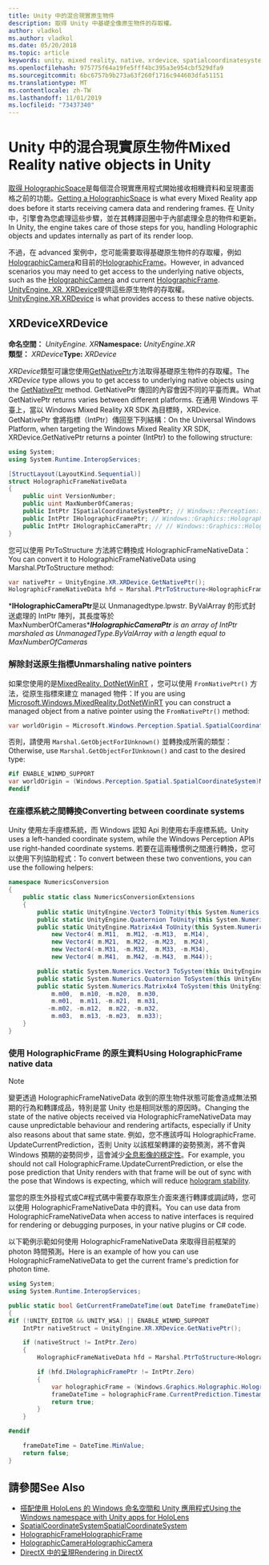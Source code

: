 ```yaml
---
title: Unity 中的混合現實原生物件
description: 取得 Unity 中基礎全像原生物件的存取權。
author: vladkol
ms.author: vladkol
ms.date: 05/20/2018
ms.topic: article
keywords: unity、mixed reality、native、xrdevice、spatialcoordinatesystem、holographicframe、holographiccamera、ispatialcoordinatesystem、iholographicframe、iholographiccamera、getnativeptr
ms.openlocfilehash: 975775f64a19fe5fff4bc395a3e954cbf529dfa9
ms.sourcegitcommit: 6bc6757b9b273a63f260f1716c944603dfa51151
ms.translationtype: MT
ms.contentlocale: zh-TW
ms.lasthandoff: 11/01/2019
ms.locfileid: "73437340"
---
```

# <a name="mixed-reality-native-objects-in-unity"></a><span data-ttu-id="6a697-104">Unity 中的混合現實原生物件</span><span class="sxs-lookup"><span data-stu-id="6a697-104">Mixed Reality native objects in Unity</span></span>

<span data-ttu-id="6a697-105">[取得 HolographicSpace](getting-a-holographicspace.md)是每個混合現實應用程式開始接收相機資料和呈現畫面格之前的功能。</span><span class="sxs-lookup"><span data-stu-id="6a697-105">[Getting a HolographicSpace](getting-a-holographicspace.md) is what every Mixed Reality app does before it starts receiving camera data and rendering frames.</span></span> <span data-ttu-id="6a697-106">在 Unity 中，引擎會為您處理這些步驟，並在其轉譯迴圈中于內部處理全息的物件和更新。</span><span class="sxs-lookup"><span data-stu-id="6a697-106">In Unity, the engine takes care of those steps for you, handling Holographic objects and updates internally as part of its render loop.</span></span>

<span data-ttu-id="6a697-107">不過，在 advanced 案例中，您可能需要取得基礎原生物件的存取權，例如<a href="https://docs.microsoft.com/uwp/api/windows.graphics.holographic.holographiccamera" target="_blank">HolographicCamera</a>和目前的<a href="https://docs.microsoft.com/uwp/api/windows.graphics.holographic.holographicframe" target="_blank">HolographicFrame</a>。</span><span class="sxs-lookup"><span data-stu-id="6a697-107">However, in advanced scenarios you may need to get access to the underlying native objects, such as the <a href="https://docs.microsoft.com/uwp/api/windows.graphics.holographic.holographiccamera" target="_blank">HolographicCamera</a> and current <a href="https://docs.microsoft.com/uwp/api/windows.graphics.holographic.holographicframe" target="_blank">HolographicFrame</a>.</span></span> <span data-ttu-id="6a697-108"><a href="https://docs.unity3d.com/ScriptReference/XR.XRDevice.html" target="_blank">UnityEngine. XR. XRDevice</a>提供這些原生物件的存取權。</span><span class="sxs-lookup"><span data-stu-id="6a697-108"><a href="https://docs.unity3d.com/ScriptReference/XR.XRDevice.html" target="_blank">UnityEngine.XR.XRDevice</a> is what provides access to these native objects.</span></span>

## <a name="xrdevice"></a><span data-ttu-id="6a697-109">XRDevice</span><span class="sxs-lookup"><span data-stu-id="6a697-109">XRDevice</span></span> 

<span data-ttu-id="6a697-110">**命名空間：** *UnityEngine. XR*</span><span class="sxs-lookup"><span data-stu-id="6a697-110">**Namespace:** *UnityEngine.XR*</span></span><br>
<span data-ttu-id="6a697-111">**類型：** *XRDevice*</span><span class="sxs-lookup"><span data-stu-id="6a697-111">**Type:** *XRDevice*</span></span>

<span data-ttu-id="6a697-112">*XRDevice*類型可讓您使用<a href="https://docs.unity3d.com/ScriptReference/XR.XRDevice.GetNativePtr.html" target="_blank">GetNativePtr</a>方法取得基礎原生物件的存取權。</span><span class="sxs-lookup"><span data-stu-id="6a697-112">The *XRDevice* type allows you to get access to underlying native objects using the <a href="https://docs.unity3d.com/ScriptReference/XR.XRDevice.GetNativePtr.html" target="_blank">GetNativePtr</a> method.</span></span> <span data-ttu-id="6a697-113">GetNativePtr 傳回的內容會因不同的平臺而異。</span><span class="sxs-lookup"><span data-stu-id="6a697-113">What GetNativePtr returns varies between different platforms.</span></span> <span data-ttu-id="6a697-114">在通用 Windows 平臺上，當以 Windows Mixed Reality XR SDK 為目標時，XRDevice. GetNativePtr 會將指標（IntPtr）傳回至下列結構：</span><span class="sxs-lookup"><span data-stu-id="6a697-114">On the Universal Windows Platform, when targeting the Windows Mixed Reality XR SDK, XRDevice.GetNativePtr returns a pointer (IntPtr) to the following structure:</span></span> 

```cs
using System;
using System.Runtime.InteropServices;

[StructLayout(LayoutKind.Sequential)]
struct HolographicFrameNativeData
{
    public uint VersionNumber;
    public uint MaxNumberOfCameras;
    public IntPtr ISpatialCoordinateSystemPtr; // Windows::Perception::Spatial::ISpatialCoordinateSystem
    public IntPtr IHolographicFramePtr; // Windows::Graphics::Holographic::IHolographicFrame 
    public IntPtr IHolographicCameraPtr; // // Windows::Graphics::Holographic::IHolographicCamera
}
```
<span data-ttu-id="6a697-115">您可以使用 PtrToStructure 方法將它轉換成 HolographicFrameNativeData：</span><span class="sxs-lookup"><span data-stu-id="6a697-115">You can convert it to HolographicFrameNativeData using Marshal.PtrToStructure method:</span></span>
```cs
var nativePtr = UnityEngine.XR.XRDevice.GetNativePtr();
HolographicFrameNativeData hfd = Marshal.PtrToStructure<HolographicFrameNativeData>(nativePtr);
```
<span data-ttu-id="6a697-116">\***IHolographicCameraPtr**是以 Unmanagedtype.lpwstr. ByValArray 的形式封送處理的 IntPtr 陣列，其長度等於 MaxNumberOfCameras\*</span><span class="sxs-lookup"><span data-stu-id="6a697-116">***IHolographicCameraPtr** is an array of IntPtr marshaled as UnmanagedType.ByValArray with a length equal to MaxNumberOfCameras*</span></span> 

### <a name="unmarshaling-native-pointers"></a><span data-ttu-id="6a697-117">解除封送原生指標</span><span class="sxs-lookup"><span data-stu-id="6a697-117">Unmarshaling native pointers</span></span>

<span data-ttu-id="6a697-118">如果您使用的是[MixedReality. DotNetWinRT](https://www.nuget.org/packages/Microsoft.Windows.MixedReality.DotNetWinRT) ，您可以使用 `FromNativePtr()` 方法，從原生指標來建立 managed 物件：</span><span class="sxs-lookup"><span data-stu-id="6a697-118">If you are using [Microsoft.Windows.MixedReality.DotNetWinRT](https://www.nuget.org/packages/Microsoft.Windows.MixedReality.DotNetWinRT) you can construct a managed object from a native pointer using the `FromNativePtr()` method:</span></span>

```cs
var worldOrigin = Microsoft.Windows.Perception.Spatial.SpatialCoordinateSystem.FromNativePtr(hfd.ISpatialCoordinateSystemPtr);
```

<span data-ttu-id="6a697-119">否則，請使用 `Marshal.GetObjectForIUnknown()` 並轉換成所需的類型：</span><span class="sxs-lookup"><span data-stu-id="6a697-119">Otherwise, use `Marshal.GetObjectForIUnknown()` and cast to the desired type:</span></span>

```cs
#if ENABLE_WINMD_SUPPORT
var worldOrigin = (Windows.Perception.Spatial.SpatialCoordinateSystem)Marshal.GetObjectForIUnknown(hfd.ISpatialCoordinateSystemPtr);
#endif
```

### <a name="converting-between-coordinate-systems"></a><span data-ttu-id="6a697-120">在座標系統之間轉換</span><span class="sxs-lookup"><span data-stu-id="6a697-120">Converting between coordinate systems</span></span>

<span data-ttu-id="6a697-121">Unity 使用左手座標系統，而 Windows 認知 Api 則使用右手座標系統。</span><span class="sxs-lookup"><span data-stu-id="6a697-121">Unity uses a left-handed coordinate system, while the Windows Perception APIs use right-handed coordinate systems.</span></span> <span data-ttu-id="6a697-122">若要在這兩種慣例之間進行轉換，您可以使用下列協助程式：</span><span class="sxs-lookup"><span data-stu-id="6a697-122">To convert between these two conventions, you can use the following helpers:</span></span>

```cs
namespace NumericsConversion
{
    public static class NumericsConversionExtensions
    {
        public static UnityEngine.Vector3 ToUnity(this System.Numerics.Vector3 v) => new UnityEngine.Vector3(v.X, v.Y, -v.Z);
        public static UnityEngine.Quaternion ToUnity(this System.Numerics.Quaternion q) => new UnityEngine.Quaternion(-q.X, -q.Y, q.Z, q.W);
        public static UnityEngine.Matrix4x4 ToUnity(this System.Numerics.Matrix4x4 m) => new UnityEngine.Matrix4x4(
            new Vector4( m.M11,  m.M12, -m.M13,  m.M14),
            new Vector4( m.M21,  m.M22, -m.M23,  m.M24),
            new Vector4(-m.M31, -m.M32,  m.M33, -m.M34),
            new Vector4( m.M41,  m.M42, -m.M43,  m.M44));

        public static System.Numerics.Vector3 ToSystem(this UnityEngine.Vector3 v) => new System.Numerics.Vector3(v.x, v.y, -v.z);
        public static System.Numerics.Quaternion ToSystem(this UnityEngine.Quaternion q) => new System.Numerics.Quaternion(-q.x, -q.y, q.z, q.w);
        public static System.Numerics.Matrix4x4 ToSystem(this UnityEngine.Matrix4x4 m) => new System.Numerics.Matrix4x4(
            m.m00,  m.m10, -m.m20,  m.m30,
            m.m01,  m.m11, -m.m21,  m.m31,
           -m.m02, -m.m12,  m.m22, -m.m32,
            m.m03,  m.m13, -m.m23,  m.m33);
    }
}
```

### <a name="using-holographicframe-native-data"></a><span data-ttu-id="6a697-123">使用 HolographicFrame 的原生資料</span><span class="sxs-lookup"><span data-stu-id="6a697-123">Using HolographicFrame native data</span></span>

> [!NOTE]
> <span data-ttu-id="6a697-124">變更透過 HolographicFrameNativeData 收到的原生物件狀態可能會造成無法預期的行為和轉譯成品，特別是當 Unity 也是相同狀態的原因時。</span><span class="sxs-lookup"><span data-stu-id="6a697-124">Changing the state of the native objects received via HolographicFrameNativeData may cause unpredictable behaviour and rendering artifacts, especially if Unity also reasons about that same state.</span></span>  <span data-ttu-id="6a697-125">例如，您不應該呼叫 HolographicFrame. UpdateCurrentPrediction，否則 Unity 以該框架轉譯的姿勢預測，將不會與 Windows 預期的姿勢同步，這會減少[全息影像的穩定性](hologram-stability.md)。</span><span class="sxs-lookup"><span data-stu-id="6a697-125">For example, you should not call HolographicFrame.UpdateCurrentPrediction, or else the pose prediction that Unity renders with that frame will be out of sync with the pose that Windows is expecting, which will reduce [hologram stability](hologram-stability.md).</span></span>

<span data-ttu-id="6a697-126">當您的原生外掛程式或C#程式碼中需要存取原生介面來進行轉譯或調試時，您可以使用 HolographicFrameNativeData 中的資料。</span><span class="sxs-lookup"><span data-stu-id="6a697-126">You can use data from HolographicFrameNativeData when access to native interfaces is required for rendering or debugging purposes, in your native plugins or C# code.</span></span> 

<span data-ttu-id="6a697-127">以下範例示範如何使用 HolographicFrameNativeData 來取得目前框架的 photon 時間預測。</span><span class="sxs-lookup"><span data-stu-id="6a697-127">Here is an example of how you can use HolographicFrameNativeData to get the current frame's prediction for photon time.</span></span> 
```cs
using System;
using System.Runtime.InteropServices;

public static bool GetCurrentFrameDateTime(out DateTime frameDateTime)
{
#if (!UNITY_EDITOR && UNITY_WSA) || ENABLE_WINMD_SUPPORT
    IntPtr nativeStruct = UnityEngine.XR.XRDevice.GetNativePtr();

    if (nativeStruct != IntPtr.Zero)
    {
        HolographicFrameNativeData hfd = Marshal.PtrToStructure<HolographicFrameNativeData>(nativeStruct);

        if (hfd.IHolographicFramePtr != IntPtr.Zero)
        {
            var holographicFrame = (Windows.Graphics.Holographic.HolographicFrame)Marshal.GetObjectForIUnknown(hfd.IHolographicFramePtr);
            frameDateTime = holographicFrame.CurrentPrediction.Timestamp.TargetTime.DateTime;
            return true;
        }
    }

#endif

    frameDateTime = DateTime.MinValue;
    return false;
}

```

## <a name="see-also"></a><span data-ttu-id="6a697-128">請參閱</span><span class="sxs-lookup"><span data-stu-id="6a697-128">See Also</span></span>
* [<span data-ttu-id="6a697-129">搭配使用 HoloLens 的 Windows 命名空間和 Unity 應用程式</span><span class="sxs-lookup"><span data-stu-id="6a697-129">Using the Windows namespace with Unity apps for HoloLens</span></span>](using-the-windows-namespace-with-unity-apps-for-hololens.md)
* <span data-ttu-id="6a697-130"><a href="https://docs.microsoft.com/uwp/api/windows.perception.spatial.spatialcoordinatesystem" target="_blank">SpatialCoordinateSystem</a></span><span class="sxs-lookup"><span data-stu-id="6a697-130"><a href="https://docs.microsoft.com/uwp/api/windows.perception.spatial.spatialcoordinatesystem" target="_blank">SpatialCoordinateSystem</a></span></span>
* <span data-ttu-id="6a697-131"><a href="https://docs.microsoft.com/uwp/api/windows.graphics.holographic.holographicframe" target="_blank">HolographicFrame</a></span><span class="sxs-lookup"><span data-stu-id="6a697-131"><a href="https://docs.microsoft.com/uwp/api/windows.graphics.holographic.holographicframe" target="_blank">HolographicFrame</a></span></span>
* <span data-ttu-id="6a697-132"><a href="https://docs.microsoft.com/uwp/api/windows.graphics.holographic.holographiccamera" target="_blank">HolographicCamera</a></span><span class="sxs-lookup"><span data-stu-id="6a697-132"><a href="https://docs.microsoft.com/uwp/api/windows.graphics.holographic.holographiccamera" target="_blank">HolographicCamera</a></span></span>
* [<span data-ttu-id="6a697-133">DirectX 中的呈現</span><span class="sxs-lookup"><span data-stu-id="6a697-133">Rendering in DirectX</span></span>](rendering-in-directx.md)
